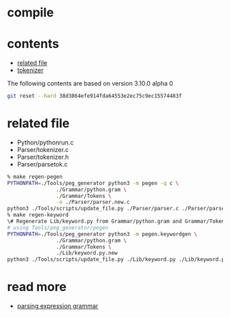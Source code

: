 # compile

# contents

* [related file](#related-file)
* [tokenizer](#tokenizer)

The following contents are based on version 3.10.0 alpha 0

```bash
git reset --hard 38d3864efe914fda64553e2ec75c9ec15574483f
```

# related file

* Python/pythonrun.c
* Parser/tokenizer.c
* Parser/tokenizer.h
* Parser/parsetok.c

```bash
% make regen-pegen
PYTHONPATH=./Tools/peg_generator python3 -m pegen -q c \
                ./Grammar/python.gram \
                ./Grammar/Tokens \
                -o ./Parser/parser.new.c
python3 ./Tools/scripts/update_file.py ./Parser/parser.c ./Parser/parser.new.c
% make regen-keyword
\# Regenerate Lib/keyword.py from Grammar/python.gram and Grammar/Tokens
# using Tools/peg_generator/pegen
PYTHONPATH=./Tools/peg_generator python3 -m pegen.keywordgen \
                ./Grammar/python.gram \
                ./Grammar/Tokens \
                ./Lib/keyword.py.new
python3 ./Tools/scripts/update_file.py ./Lib/keyword.py ./Lib/keyword.py.new
```



# read more

* [parsing expression grammar](https://en.wikipedia.org/wiki/Parsing_expression_grammar)

